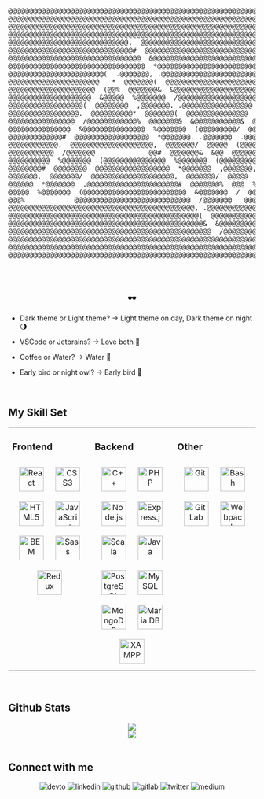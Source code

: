 <!-- <div align="center">
<img src="https://rishavanand.github.io/static/images/greetings.gif" align="center" style="width: 100%" />
</div>   -->

<pre>
<p align="center">

@@@@@@@@@@@@@@@@@@@@@@@@@@@@@@@@@@@@@@@@@@@@@@@@@@@@@@@@@@@@@@@@@@@@@@@@@@@@@@@@
@@@@@@@@@@@@@@@@@@@@@@@@@@@@@@@@@@@@@@@@@@@@@@@@@@@@@@@@@@@@@@@@@@@@@@@@@@@@@@@@
@@@@@@@@@@@@@@@@@@@@@@@@@@@@@@@@@@@@@@@@@@@@@@@@@@@@@@@@@@@@@@@@@@@@@@@@@@@@@@@@
@@@@@@@@@@@@@@@@@@@@@@@@@@@@@@@@@@@@@@@@@@@@@@@@@@@@@@@@@@@@@@@@@@@@@@@@@@@@@@@@
@@@@@@@@@@@@@@@@@@@@@@@@@@@@@,  @@@@@@@@@@@@@@@@@@@@@@@@@@@@@@@@@@@@@@@@@@@@@@@@
@@@@@@@@@@@@@@@@@@@@@@@@@@@@@@#  @@@@@@@@@@@@@@@@@@@@@@@@@@@@@@@@@@@@@@@@@@@@@@@
@@@@@@@@@@@@@@@@@@@@@@@@@@@@@@@@  &@@@@@@@@@@@@@@@@@@@@@@@@@@@@@@@@@@@@@@@@@@@@@
@@@@@@@@@@@@@@@@@@@@@@@@@@@@@@@@@  *@@@@@@@@@@@@@@@@@@@@@@@@@@@@@@@@@@@@@@@@@@@@
@@@@@@@@@@@@@@@@@@@@@@@(  .@@@@@@@, .@@@@@@@@@@@@@@@@@@@@@@@@@@@             @@@
@@@@@@@@@@@@@@@@@@@@@@   *  @@@@@@@(  @@@@@@@@@@@@@@@@@@@@@@@@@  %@@@@@@@  ,@@@@
@@@@@@@@@@@@@@@@@@@@@  (@@%  @@@@@@@&  &@@@@@@@@@@@@@@@@@@@@@&  @@@@@@@@  &@@@@@
@@@@@@@@@@@@@@@@@@@@  &@@@@@  %@@@@@@@  /@@@@@@@@@@@@@@@@@@@*  @@@@@@@%  @@@@@@@
@@@@@@@@@@@@@@@@@@(  @@@@@@@@  ,@@@@@@@. .@@@@@@@@@@@@@@@@@  ,@@@@@@@,  @@@@@@@@
@@@@@@@@@@@@@@@@@.  @@@@@@@@@@*  @@@@@@@(  @@@@@@@@@@@@@@@  #@@@@@@@  ,@@@@@@@@@
@@@@@@@@@@@@@@@@  /@@@@@@@@@@@@%  @@@@@@@&  &@@@@@@@@@@@&  @@@@@@@@  &@@@@@@@@@@
@@@@@@@@@@@@@@@  &@@@@@@@@@@@@@@@  %@@@@@@@  (@@@@@@@@@/  @@@@@@@%  @@@@@@@@@@@@
@@@@@@@@@@@@@#  @@@@@@@@@@@@@@@@@@  *@@@@@@@. .@@@@@@@  .@@@@@@@,  @@@@@@@@@@@@@
@@@@@@@@@@@@.  @@@@@@@@@@@@@@@@@@@@,  @@@@@@@/  @@@@@  (@@@@@@@  ,@@@@@@@@@@@@@@
@@@@@@@@@@@  /@@@@@@@             @@#  @@@@@@@&  &@@  @@@@@@@@  &@@@@@@@@@@@@@@@
@@@@@@@@@@  %@@@@@@@  (@@@@@@@@@@@@@@@  %@@@@@@@  (@@@@@@@@@&  @@@@@@@@@@@@@@@@@
@@@@@@@@#  @@@@@@@@  @@@@@@@@@@@@@@@@@@  *@@@@@@@  ,@@@@@@@,  @@@@@@@@@@@@@@@@@@
@@@@@@@,  @@@@@@@/  @@@@@@@@@@@@@@@@@@@@,  @@@@@@@/  @@@@@  ,@@@@@@@@@@@@@@@@@@@
@@@@@@  *@@@@@@@  .@@@@@@@@@@@@@@@@@@@@@@#  @@@@@@@%  @@@  %@@@@@@@@@@@@@@@@@@@@
@@@@@  %@@@@@@@  (@@@@@@@@@@@@@@@@@@@@@@@@@  &@@@@@@@  /  @@@@@@@@@@@@@@@@@@@@@@
@@@%            @@@@@@@@@@@@@@@@@@@@@@@@@@@@  /@@@@@@@   @@@@@@@@@@@@@@@@@@@@@@@
@@@@@@@@@@@@@@@@@@@@@@@@@@@@@@@@@@@@@@@@@@@@@, .@@@@@@@@@@@@@@@@@@@@@@@@@@@@@@@@
@@@@@@@@@@@@@@@@@@@@@@@@@@@@@@@@@@@@@@@@@@@@@@(  @@@@@@@@@@@@@@@@@@@@@@@@@@@@@@@
@@@@@@@@@@@@@@@@@@@@@@@@@@@@@@@@@@@@@@@@@@@@@@@&  &@@@@@@@@@@@@@@@@@@@@@@@@@@@@@
@@@@@@@@@@@@@@@@@@@@@@@@@@@@@@@@@@@@@@@@@@@@@@@@@  /@@@@@@@@@@@@@@@@@@@@@@@@@@@@
@@@@@@@@@@@@@@@@@@@@@@@@@@@@@@@@@@@@@@@@@@@@@@@@@@@@@@@@@@@@@@@@@@@@@@@@@@@@@@@@
@@@@@@@@@@@@@@@@@@@@@@@@@@@@@@@@@@@@@@@@@@@@@@@@@@@@@@@@@@@@@@@@@@@@@@@@@@@@@@@@
@@@@@@@@@@@@@@@@@@@@@@@@@@@@@@@@@@@@@@@@@@@@@@@@@@@@@@@@@@@@@@@@@@@@@@@@@@@@@@@@

</p>
</pre>
  

### <div align="center">🕶️</div>  
  

- Dark theme or Light theme? -> Light theme on day, Dark theme on night 🌖  
  

- VSCode or Jetbrains? -> Love both 🙈  
  

-  Coffee or Water? -> Water 🥛  
  

- Early bird or night owl? -> Early bird 🌄  
  

<br/>  


## My Skill Set  
<table><tr><td valign="top" width="33%">



### Frontend  
<div align="center">  
<img style="margin: 10px" src="https://profilinator.rishav.dev/skills-assets/react-original-wordmark.svg" alt="React" height="50" />  
<img style="margin: 10px" src="https://profilinator.rishav.dev/skills-assets/css3-original-wordmark.svg" alt="CSS3" height="50" />  
<img style="margin: 10px" src="https://profilinator.rishav.dev/skills-assets/html5-original-wordmark.svg" alt="HTML5" height="50" />  
<img style="margin: 10px" src="https://profilinator.rishav.dev/skills-assets/javascript-original.svg" alt="JavaScript" height="50" />  
<img style="margin: 10px" src="https://profilinator.rishav.dev/skills-assets/bem.svg" alt="BEM" height="50" />  
<img style="margin: 10px" src="https://profilinator.rishav.dev/skills-assets/sass-original.svg" alt="Sass" height="50" />  
<img style="margin: 10px" src="https://profilinator.rishav.dev/skills-assets/redux-original.svg" alt="Redux" height="50" />  
</div>

</td><td valign="top" width="33%">



### Backend  
<div align="center">  
<img style="margin: 10px" src="https://profilinator.rishav.dev/skills-assets/cplusplus-original.svg" alt="C++" height="50" />  
<img style="margin: 10px" src="https://profilinator.rishav.dev/skills-assets/php-original.svg" alt="PHP" height="50" />  
<img style="margin: 10px" src="https://profilinator.rishav.dev/skills-assets/nodejs-original-wordmark.svg" alt="Node.js" height="50" />  
<img style="margin: 10px" src="https://profilinator.rishav.dev/skills-assets/express-original-wordmark.svg" alt="Express.js" height="50" />  
<img style="margin: 10px" src="https://profilinator.rishav.dev/skills-assets/scala-original-wordmark.svg" alt="Scala" height="50" />  
<img style="margin: 10px" src="https://profilinator.rishav.dev/skills-assets/java-original-wordmark.svg" alt="Java" height="50" />  
<img style="margin: 10px" src="https://profilinator.rishav.dev/skills-assets/postgresql-original-wordmark.svg" alt="PostgreSQL" height="50" />  
<img style="margin: 10px" src="https://profilinator.rishav.dev/skills-assets/mysql-original-wordmark.svg" alt="MySQL" height="50" />  
<img style="margin: 10px" src="https://profilinator.rishav.dev/skills-assets/mongodb-original-wordmark.svg" alt="MongoDB" height="50" />  
<img style="margin: 10px" src="https://profilinator.rishav.dev/skills-assets/mariadb.png" alt="Maria DB" height="50" />  
<img style="margin: 10px" src="https://profilinator.rishav.dev/skills-assets/xampp.png" alt="XAMPP" height="50" />  
</div>

</td><td valign="top" width="33%">



### Other  
<div align="center">  
<img style="margin: 10px" src="https://profilinator.rishav.dev/skills-assets/git-scm-icon.svg" alt="Git" height="50" />  
<img style="margin: 10px" src="https://profilinator.rishav.dev/skills-assets/gnu_bash-icon.svg" alt="Bash" height="50" />  
<img style="margin: 10px" src="https://profilinator.rishav.dev/skills-assets/gitlab.svg" alt="GitLab" height="50" />  
<img style="margin: 10px" src="https://profilinator.rishav.dev/skills-assets/webpack-original.svg" alt="Webpack" height="50" />  
</div>

</td></tr></table>  

<br/>  


## Github Stats  
<div align="center"><img src="https://github-readme-stats.vercel.app/api?username=asinduvg&show_icons=true&count_private=true&hide_border=true" align="center" /></div>  

<div align="center"><img src="https://github-readme-stats.vercel.app/api/top-langs/?username=asinduvg&hide_border=true&layout=compact" align="center" /></div>  

<br/>  


## Connect with me  
<div align="center">
<a href="https://dev.to/asinduvg" target="_blank">
<img src=https://img.shields.io/badge/dev.to-%2308090A.svg?&style=for-the-badge&logo=dev.to&logoColor=white alt=devto style="margin-bottom: 5px;" />
</a>
<a href="https://linkedin.com/in/asinduvg" target="_blank">
<img src=https://img.shields.io/badge/linkedin-%231E77B5.svg?&style=for-the-badge&logo=linkedin&logoColor=white alt=linkedin style="margin-bottom: 5px;" />
</a>
<a href="https://github.com/asinduvg" target="_blank">
<img src=https://img.shields.io/badge/github-%2324292e.svg?&style=for-the-badge&logo=github&logoColor=white alt=github style="margin-bottom: 5px;" />
</a>
<a href="https://gitlab.com/asinduvg" target="_blank">
<img src=https://img.shields.io/badge/-GitLab-black?&style=for-the-badge&logo=gitlab&logoColor=white alt=gitlab style="margin-bottom: 5px;" />
</a>
<a href="https://twitter.com/asinduvg" target="_blank">
<img src=https://img.shields.io/badge/twitter-%2300acee.svg?&style=for-the-badge&logo=twitter&logoColor=white alt=twitter style="margin-bottom: 5px;" />
</a>
<a href="https://medium.com/asinduvg" target="_blank">
<img src=https://img.shields.io/badge/medium-%23292929.svg?&style=for-the-badge&logo=medium&logoColor=white alt=medium style="margin-bottom: 5px;" />
</a>  
</div>  

<br />
